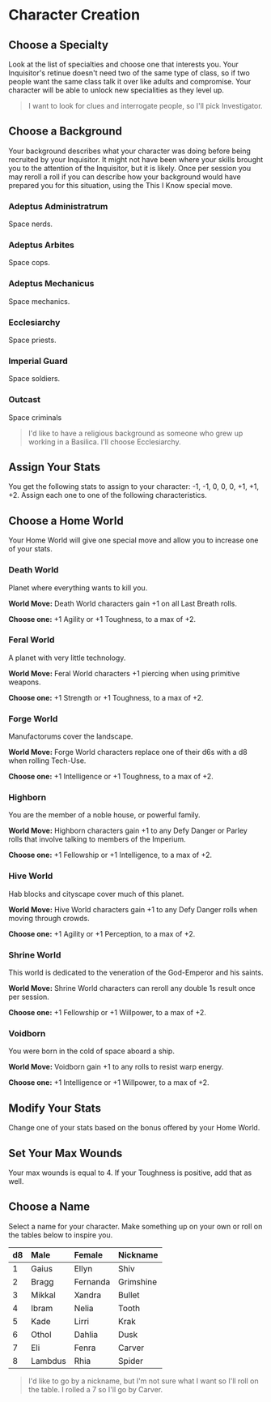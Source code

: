 # Character Creation

## Choose a Specialty

Look at the list of specialties and choose one that interests you. Your Inquisitor's retinue doesn't need two of the same type of class, so if two people want the same class talk it over like adults and compromise. Your character will be able to unlock new specialities as they level up.

> I want to look for clues and interrogate people, so I'll pick Investigator.

## Choose a Background

Your background describes what your character was doing before being recruited by your Inquisitor. It might not have been where your skills brought you to the attention of the Inquisitor, but it is likely. Once per session you may reroll a roll if you can describe how your background would have prepared you for this situation, using the This I Know special move.

### Adeptus Administratrum

Space nerds.

### Adeptus Arbites

Space cops.

### Adeptus Mechanicus

Space mechanics.

### Ecclesiarchy

Space priests.

### Imperial Guard

Space soldiers.

### Outcast

Space criminals

> I'd like to have a religious background as someone who grew up working in a Basilica. I'll choose Ecclesiarchy.

## Assign Your Stats

You get the following stats to assign to your character: -1, -1, 0, 0, 0, +1, +1, +2\. Assign each one to one of the following characteristics.

## Choose a Home World

Your Home World will give one special move and allow you to increase one of your stats.

### Death World

Planet where everything wants to kill you.

**World Move:** Death World characters gain +1 on all Last Breath rolls.

**Choose one:** +1 Agility or +1 Toughness, to a max of +2.

### Feral World

A planet with very little technology.

**World Move:** Feral World characters +1 piercing when using primitive weapons.

**Choose one:** +1 Strength or +1 Toughness, to a max of +2.

### Forge World

Manufactorums cover the landscape.

**World Move:** Forge World characters replace one of their d6s with a d8 when rolling Tech-Use.

**Choose one:** +1 Intelligence or +1 Toughness, to a max of +2.

### Highborn

You are the member of a noble house, or powerful family.

**World Move:** Highborn characters gain +1 to any Defy Danger or Parley rolls that involve talking to members of the Imperium.

**Choose one:** +1 Fellowship or +1 Intelligence, to a max of +2.

### Hive World

Hab blocks and cityscape cover much of this planet.

**World Move:** Hive World characters gain +1 to any Defy Danger rolls when moving through crowds.

**Choose one:** +1 Agility or +1 Perception, to a max of +2.

### Shrine World

This world is dedicated to the veneration of the God-Emperor and his saints.

**World Move:** Shrine World characters can reroll any double 1s result once per session.

**Choose one:** +1 Fellowship or +1 Willpower, to a max of +2.

### Voidborn

You were born in the cold of space aboard a ship.

**World Move:** Voidborn gain +1 to any rolls to resist warp energy.

**Choose one:** +1 Intelligence or +1 Willpower, to a max of +2.

## Modify Your Stats

Change one of your stats based on the bonus offered by your Home World.

## Set Your Max Wounds

Your max wounds is equal to 4\. If your Toughness is positive, add that as well.

## Choose a Name

Select a name for your character. Make something up on your own or roll on the tables below to inspire you.

<table class="table table-striped">

<thead>

<tr>

<th align="left">d8</th>

<th align="left">Male</th>

<th align="left">Female</th>

<th align="left">Nickname</th>

</tr>

</thead>

<tbody>

<tr>

<td>1</td>

<td>Gaius</td>

<td>Ellyn</td>

<td>Shiv</td>

</tr>

<tr>

<td>2</td>

<td>Bragg</td>

<td>Fernanda</td>

<td>Grimshine</td>

</tr>

<tr>

<td>3</td>

<td>Mikkal</td>

<td>Xandra</td>

<td>Bullet</td>

</tr>

<tr>

<td>4</td>

<td>Ibram</td>

<td>Nelia</td>

<td>Tooth</td>

</tr>

<tr>

<td>5</td>

<td>Kade</td>

<td>Lirri</td>

<td>Krak</td>

</tr>

<tr>

<td>6</td>

<td>Othol</td>

<td>Dahlia</td>

<td>Dusk</td>

</tr>

<tr>

<td>7</td>

<td>Eli</td>

<td>Fenra</td>

<td>Carver</td>

</tr>

<tr>

<td>8</td>

<td>Lambdus</td>

<td>Rhia</td>

<td>Spider</td>

</tr>

</tbody>

</table>

> I'd like to go by a nickname, but I'm not sure what I want so I'll roll on the table. I rolled a 7 so I'll go by Carver.
